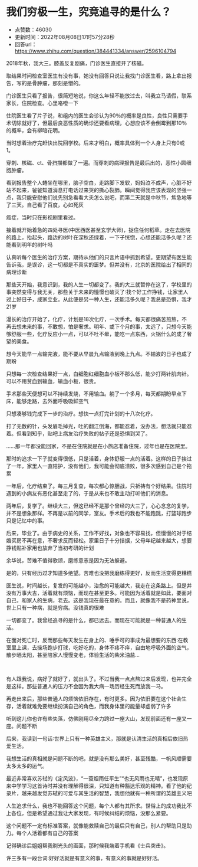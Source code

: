 # 我们穷极一生，究竟追寻的是什么？
- 点赞数：46030
- 更新时间：2022年08月08日17时57分28秒
- 回答url：https://www.zhihu.com/question/384441334/answer/2596104794
<body>
 <p data-pid="BPO1OarY">2018年秋，我大三。膝盖反复剧痛，门诊医生直接开了核磁。</p>
 <p data-pid="nKp4LO6Z">取结果时问检查室医生有没有事，她没有回答只说让我找门诊医生看，路上拿出报告，写的是骨肿瘤，那刻是懵的。</p>
 <p data-pid="RhL22w6g">门诊医生只看了报告，很简短地说，你这么年轻不能放过去，叫我立马请假，联系家长，住院检查。心里咯噔一下</p>
 <p data-pid="dTohCerS">住院医生看了片子说，和组内的医生会诊认为90％的概率是良性，良性只需要手术切除就好了，但最后良恶性质的确诊还要看病理，心想应该不会倒霉到那10％的概率，会有柳暗花明。</p>
 <p data-pid="IR7k-qdh">当时想着治疗完赶快出院回学校。后来才明白，概率具体到一个人身上只有0或1。</p>
 <p data-pid="NFb4ib6E">穿刺、核磁、ct、骨扫描都做了一遍。而穿刺的病理报告是最后出的，恶性小圆细胞肿瘤。</p>
 <p data-pid="SAn1767D">看到报告整个人蜷坐在哪里，脑子空白，走路脚下发软，妈妈泣不成声，心脏不好站不起来，爸爸知道消息打电话过来哭的撕心裂肺。瞬间觉得我应该表现的坚强一点，我只能安慰他们说先别急看看大夫怎么说吧，而第二天就是中秋节，焦急地等了三天。自己看了百度，心如死灰</p>
 <p data-pid="ePm0wIK1">癌症，当时只在影视剧里看过。</p>
 <p data-pid="xMPM38E4">接着就开始着急的四处寻医(中医西医甚至玄学大师)，捉住任何稻草。走在去医院的路上，抬起头，路边的树叶在深秋还绿着，一下子恍惚，心想还能活多久呢？还能看到明年的树叶吗</p>
 <p data-pid="HRPs7RMI">认真听每个医生的治疗方案，期待从他们的只言片语中抓到希望。更期望有医生能告诉我，是误诊，这一切都是不真实的噩梦。但并没有，北京的医院给出了相同的病理诊断</p>
 <p data-pid="FeWI9ZUt">那些天开始，我意识到，我的人生一切都变了。我的大三就暂停在这了，学校里的事突然变得与我无关，那些关于未来的憧憬也破灭了∶找个好工作挣钱，让家里人过上好日子，成家立业。从此便是另一种人生，还能活多久呢？我总是恐惧，我才21岁</p>
 <p data-pid="SBZMHLcg">漫长的治疗开始了，化疗，计划是18次化疗，一次手术。每天都很痛苦煎熬，不再去想未来的事，不敢想，怕是奢求。明年、或下个月的事，太远了，只想今天能够舒服一些，化疗反应小一点，可以不吐不晕，能吃一点东西，火锅什么的成了奢望的美食。</p>
 <p data-pid="hOTEOEl-">想今天能早一点输完液，能不要从早晨九点输液到晚上九点。不输液的日子也成了期盼</p>
 <p data-pid="SkzH4Wo2">只想每一次检查结果好一点，白细胞红细胞血小板不那么低，能少打两针肌肉针。可以不用贫血到输血，输血小板，很贵。</p>
 <p data-pid="aIAEwM8Y">手术那些天便想可以不持续发烧，不用输血。躺了一个多月，每天都期盼早点下床，能够走路，去外面呼吸吸鲜空气</p>
 <p data-pid="Zr-qyIh4">只想凑够钱完成下一步的治疗。想快一点打完计划的十八次化疗。</p>
 <p data-pid="jq680UqC">打了无数的针，头发眉毛掉光，吐的翻江倒海，都能忍着，没办法，想活就只能忍着。但看到知乎，贴吧上病友治疗失败的帖子还是恐惧到哭了。</p>
 <p data-pid="tSwq3v6L">……那一年都没能回家，不是在住院就是在小旅店准备住院，过年也是在医院里。</p>
 <p data-pid="y3uUEzgY">那时的追求一下子就变得很低，只是活着，身体舒服一点的活着。这样的日子挨过了一年，家里人一直陪护，没有他们，我可能会彻底溃败，很多次感到自己是个拖累</p>
 <p data-pid="8KOBptDG">一年后，化疗结束了。每三月复查，每次都心惊胆战，只祈祷有个好结果。住院时遇到的小病友有恶化甚至走了的，于是从来也不敢主动打听他们的消息。</p>
 <p data-pid="m2pl-9P3">两年后，复学了。继续大三，但这已经不是那个曾经的大三了，心心念念的复学，并不是想象那样。不再是以前的同学，室友。手术后的我也不能跑跳，打篮球跑步只是记忆中的事。</p>
 <p data-pid="_7UEw7Hf">后来，毕业了。由于病史的关系，工作不好找，对象也不容易找，但慢慢的对于结婚买房不再在意，不奢求反而轻松。家里日子十分拮据，父母年纪越来越大，想要挣钱贴补家用也放弃了当初考研的计划</p>
 <p data-pid="7mX93h4-">余华说，苦难不值得歌颂，磨练意志是因为无法躲避。</p>
 <p data-pid="fPe0zxAX">是的，只有经历过才知道多绝望。苦难也没把我磨练得更好，反而生活变得更糟糕</p>
 <p data-pid="9H7Xci7X">医生说，时间越长，复发的可能越小，治愈的可能越大，我走在这条路上。但是并没有万事大吉，活着就有烦恼，而现在甚至更多。可能因为活着就是如此，要面对自己，和家人的生病，老去。这是我现在最在意的。而且，就像我不是药神里说，世上只有一种病，就是穷病。没钱真的很难</p>
 <p data-pid="rFLZcRJC">一切都变了。我曾经追寻的是什么，都已远去。而现在可能就是一种普通人的生活。</p>
 <p data-pid="XQsOILjv">在面对死亡时，反而那些每天发生在身上的、唾手可的事成为最想要的东西∶在教室里上课，去操场跑步打球，吃好吃的，身体不疼不痒，自由地呼吸外面的空气，散步晒太阳，甚至陪家人慢慢变老，体验生活的柴米油盐…</p>
 <p data-pid="MHpuITuG" class="ztext-empty-paragraph"><br></p>
 <p data-pid="iRu9Uv6p">有人跟我说，病好了就好了，就出头了。不过当我一点点熬过来后发现，也并完全是这样。那些普通人的压力不会因为我大病一场历经生死而放我一马。</p>
 <p data-pid="aKe2AkzD">再走出来后，那些普通人的烦恼依旧存在，有时更多。因为依旧要在这个社会生存，活着就难免要继续扮演自己的角色，而我身体里的能量却虚弱了许多</p>
 <p data-pid="oUpBmrxH">听到这儿你也许有些失落，仿佛刚用尽全力跨过一座大山，发现前面还有一座又一座。问题不断</p>
 <p data-pid="oooclwpx">后来，我读到一句话∶世界上只有一种英雄主义，那就是认清生活的真相后依旧热爱生活。</p>
 <p data-pid="J4Rpe41U">我想生活的真相就是问题不断的吧，就是没有那么美好，甚至残酷，一帆风顺需要太多太多的运气。</p>
 <p data-pid="Ga1kQOLM">最近非常喜欢苏轼的《定风波》，“一蓑烟雨任平生”“也无风雨也无晴”，也发现原来中学学习这首诗时并没有理解得很深，只知道有种豁达乐观的精神。看了他的纪录片，越来越发觉苏轼的可爱与其生活的智慧，我想他就有一种所谓的英雄主义吧</p>
 <p data-pid="Lusm9Pen">人生追求什么，我也不能回答这个问题，每个人都有其所求。世俗上的成功我比不上各位，但是希望通过我让大家发现，有时候纠结的烦恼，没那么紧要。</p>
 <p data-pid="5uLZouL6">这个问题不一定有标准答案，就像能救赎自己的最后只有自己，别人的帮助只是助力。每个人活着都有自己的答案</p>
 <p data-pid="axh5D8_E">记得确诊后姐姐帮我剃光头的画面，那时候我端着手机看《士兵突击》。</p>
 <p data-pid="E84JYFFD">许三多有一段台词∶好好活就是有意义的事，有意义的事就是好好活。</p>
</body>